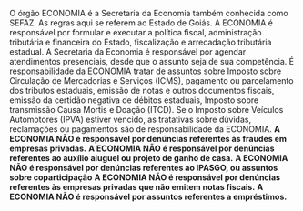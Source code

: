O órgão ECONOMIA é a Secretaria da Economia também conhecida como SEFAZ. As regras aqui se referem ao Estado de Goiás. A ECONOMIA é responsável por formular e executar a política fiscal, administração tributária e financeira do Estado, fiscalização e arrecadação tributária estadual. A Secretaria da Economia é responsável por agendar atendimentos presenciais, desde que o assunto seja de sua competência. É responsabilidade da ECONOMIA tratar de assuntos sobre Imposto sobre Circulação de Mercadorias e Serviços (ICMS), pagamento ou parcelamento dos tributos estaduais, emissão de notas e outros documentos fiscais, emissão da certidão negativa de débitos estaduais, Imposto sobre transmissão Causa Mortis e Doação (ITCD).
Se o Imposto sobre Veículos Automotores (IPVA) estiver vencido, as tratativas sobre dúvidas, reclamações ou pagamentos são de responsabilidade da ECONOMIA.
**A ECONOMIA NÃO é responsável por denúncias referentes às fraudes em empresas privadas.**
**A ECONOMIA NÃO é responsável por denúncias referentes ao auxílio aluguel ou projeto de ganho de casa.**
**A ECONOMIA NÃO é responsável por denúncias referentes ao IPASGO, ou assuntos sobre coparticipação**
**A ECONOMIA NÃO é responsável por denúncias referentes às empresas privadas que não emitem notas fiscais.**
**A ECONOMIA NÃO é responsável por assuntos referentes a empréstimos.**
